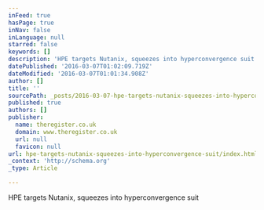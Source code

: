 ```yaml
---
inFeed: true
hasPage: true
inNav: false
inLanguage: null
starred: false
keywords: []
description: 'HPE targets Nutanix, squeezes into hyperconvergence suit'
datePublished: '2016-03-07T01:02:09.719Z'
dateModified: '2016-03-07T01:01:34.908Z'
author: []
title: ''
sourcePath: _posts/2016-03-07-hpe-targets-nutanix-squeezes-into-hyperconvergence-suit.md
published: true
authors: []
publisher:
  name: theregister.co.uk
  domain: www.theregister.co.uk
  url: null
  favicon: null
url: hpe-targets-nutanix-squeezes-into-hyperconvergence-suit/index.html
_context: 'http://schema.org'
_type: Article

---
```

HPE targets Nutanix, squeezes into hyperconvergence suit